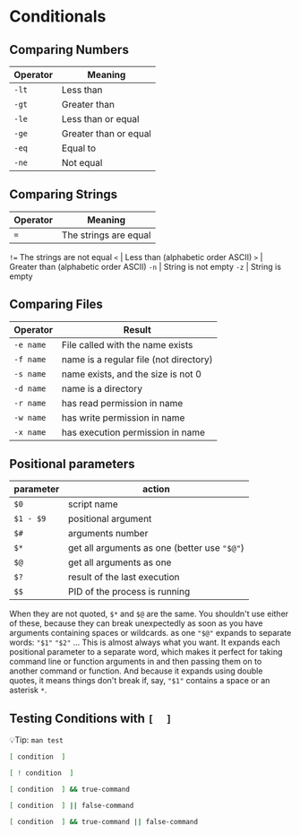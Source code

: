 # Conditionals

## Comparing Numbers

Operator | Meaning
-|-
`-lt` | Less than
`-gt` | Greater than
`-le` | Less than or equal
`-ge` | Greater than or equal
`-eq` | Equal to
`-ne` | Not equal

## Comparing Strings

Operator | Meaning
-|-
`=` | The strings are equal
`!=` The strings are not equal
`<` | Less than (alphabetic order ASCII)
`>` | Greater than (alphabetic order ASCII)
`-n` | String is not empty
`-z` | String is empty

## Comparing Files

Operator | Result
-|-
`-e name` | File called with the name exists
`-f name` | name is a regular file (not directory)
`-s name` | name exists, and the size is not 0
`-d name` | name is a directory
`-r name` | has read permission in name
`-w name` | has write permission in name
`-x name` | has execution permission in name

## Positional parameters

parameter | action
-|-
`$0` | script name
`$1 - $9` | positional argument
`$#` | arguments number
`$*` | get all arguments as one (better use `"$@"`)
`$@` | get all arguments as one
`$?` | result of the last execution
`$$` | PID of the process is running

When they are not quoted, `$*` and `$@` are the same. You shouldn't use either of these, because they can break unexpectedly as soon as you have arguments containing spaces or wildcards.
 as one
`"$@"` expands to separate words: `"$1"` `"$2"` ... This is almost always what you want. It expands each positional parameter to a separate word, which makes it perfect for taking command line or function arguments in and then passing them on to another command or function. And because it expands using double quotes, it means things don't break if, say, `"$1"` contains a space or an asterisk `*`.

## Testing Conditions with `[  ]`

💡Tip: `man test`

```bash
[ condition  ]

[ ! condition  ]

[ condition  ] && true-command

[ condition  ] || false-command

[ condition  ] && true-command || false-command
```


